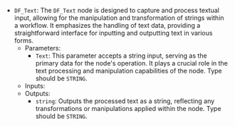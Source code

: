 - `DF_Text`: The `DF_Text` node is designed to capture and process textual input, allowing for the manipulation and transformation of strings within a workflow. It emphasizes the handling of text data, providing a straightforward interface for inputting and outputting text in various forms.
    - Parameters:
        - `Text`: This parameter accepts a string input, serving as the primary data for the node's operation. It plays a crucial role in the text processing and manipulation capabilities of the node. Type should be `STRING`.
    - Inputs:
    - Outputs:
        - `string`: Outputs the processed text as a string, reflecting any transformations or manipulations applied within the node. Type should be `STRING`.
